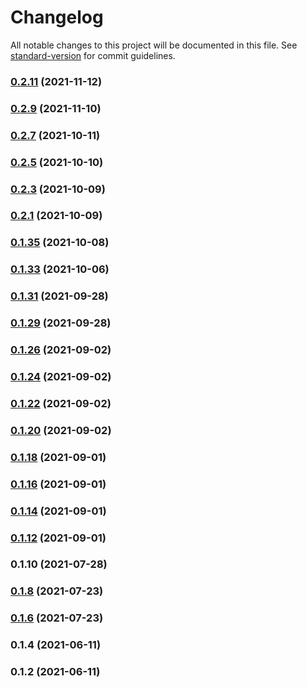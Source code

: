 # Changelog

All notable changes to this project will be documented in this file. See [standard-version](https://github.com/conventional-changelog/standard-version) for commit guidelines.

### [0.2.11](https://github.com/kaeluka/mock-data-gen/compare/v0.2.9...v0.2.11) (2021-11-12)

### [0.2.9](https://github.com/kaeluka/mock-data-gen/compare/v0.2.7...v0.2.9) (2021-11-10)

### [0.2.7](https://github.com/kaeluka/mock-data-gen/compare/v0.2.5...v0.2.7) (2021-10-11)

### [0.2.5](https://github.com/kaeluka/mock-data-gen/compare/v0.2.1...v0.2.5) (2021-10-10)

### [0.2.3](https://github.com/kaeluka/mock-data-gen/compare/v0.2.1...v0.2.3) (2021-10-09)

### [0.2.1](https://github.com/kaeluka/mock-data-gen/compare/v0.1.35...v0.2.1) (2021-10-09)

### [0.1.35](https://github.com/kaeluka/mock-data-gen/compare/v0.1.33...v0.1.35) (2021-10-08)

### [0.1.33](https://github.com/kaeluka/mock-data-gen/compare/v0.1.31...v0.1.33) (2021-10-06)

### [0.1.31](https://github.com/kaeluka/mock-data-gen/compare/v0.1.29...v0.1.31) (2021-09-28)

### [0.1.29](https://github.com/kaeluka/mock-data-gen/compare/v0.1.26...v0.1.29) (2021-09-28)

### [0.1.26](https://github.com/kaeluka/mock-data-gen/compare/v0.1.24...v0.1.26) (2021-09-02)

### [0.1.24](https://github.com/kaeluka/mock-data-gen/compare/v0.1.22...v0.1.24) (2021-09-02)

### [0.1.22](https://github.com/kaeluka/mock-data-gen/compare/v0.1.20...v0.1.22) (2021-09-02)

### [0.1.20](https://github.com/kaeluka/mock-data-gen/compare/v0.1.18...v0.1.20) (2021-09-02)

### [0.1.18](https://github.com/kaeluka/mock-data-gen/compare/v0.1.16...v0.1.18) (2021-09-01)

### [0.1.16](https://github.com/kaeluka/mock-data-gen/compare/v0.1.14...v0.1.16) (2021-09-01)

### [0.1.14](https://github.com/kaeluka/mock-data-gen/compare/v0.1.12...v0.1.14) (2021-09-01)

### [0.1.12](https://github.com/kaeluka/mock-data-gen/compare/v0.1.10...v0.1.12) (2021-09-01)

### 0.1.10 (2021-07-28)

### [0.1.8](https://github.com/kaeluka/mock-data-gen/compare/v0.1.6...v0.1.8) (2021-07-23)

### [0.1.6](https://github.com/kaeluka/mock-data-gen/compare/v0.1.4...v0.1.6) (2021-07-23)

### 0.1.4 (2021-06-11)

### 0.1.2 (2021-06-11)
